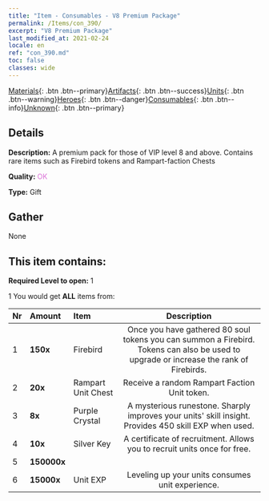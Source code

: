 ```yaml
---
title: "Item - Consumables - V8 Premium Package"
permalink: /Items/con_390/
excerpt: "V8 Premium Package"
last_modified_at: 2021-02-24
locale: en
ref: "con_390.md"
toc: false
classes: wide
---
```

 [Materials](/Items/){: .btn .btn--primary}[Artifacts](/Items/Artifacts/){: .btn .btn--success}[Units](/Items/Units/){: .btn .btn--warning}[Heroes](/Items/Heroes/){: .btn .btn--danger}[Consumables](/Items/Consumables/){: .btn .btn--info}[Unknown](/Items/Unknown/){: .btn .btn--primary}

## Details
 **Description:** A premium pack for those of VIP level 8 and above. Contains rare items such as Firebird tokens and Rampart-faction Chests

 **Quality:** <span style="color: #DA70D6">OK</span>

 **Type:** Gift

## Gather

  None

## This item contains:

 **Required Level to open:** 1

 1 You would get **ALL** items  from:

  | Nr | Amount |     Item    | Description |
  |:---|:-------|:------------|:-----------:|
  | 1 |  **150x** | Firebird | Once you have gathered 80 soul tokens you can summon a Firebird. Tokens can also be used to upgrade or increase the rank of Firebirds.  | 
  | 2 |  **20x** | Rampart Unit Chest | Receive a random Rampart Faction Unit token.  | 
  | 3 |  **8x** | Purple Crystal | A mysterious runestone. Sharply improves your units' skill insight. Provides 450 skill EXP when used.  | 
  | 4 |  **10x** | Silver Key | A certificate of recruitment. Allows you to recruit units once for free.  | 
  | 5 |  **150000x** | <i class="fas fa-coins"/> |  | 
  | 6 |  **15000x** | Unit EXP | Leveling up your units consumes unit experience.  | 
